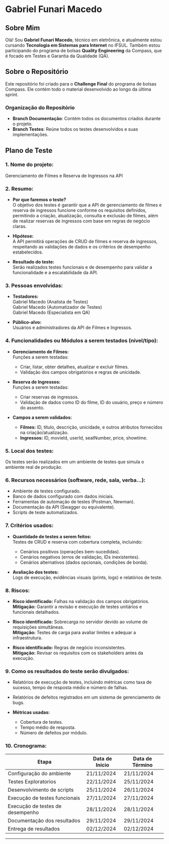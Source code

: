 # Gabriel Funari Macedo

## Sobre Mim

Olá! Sou **Gabriel Funari Macedo**, técnico em eletrônica, e atualmente estou cursando **Tecnologia em Sistemas para Internet** no IFSUL. Também estou participando do programa de bolsas **Quality Engineering** da Compass, que é focado em Testes e Garantia da Qualidade (QA).

## Sobre o Repositório

Este repositório foi criado para o **Challenge Final** do programa de bolsas Compass. Ele contém todo o material desenvolvido ao longo da última sprint.

### Organização do Repositório

- **Branch Documentação**: Contém todos os documentos criados durante o projeto.
- **Branch Testes**: Reúne todos os testes desenvolvidos e suas implementações.

## Plano de Teste

### 1. **Nome do projeto:**

Gerenciamento de Filmes e Reserva de Ingressos na API

### 2. **Resumo:**

- **Por que faremos o teste?**  
  O objetivo dos testes é garantir que a API de gerenciamento de filmes e reserva de ingressos funcione conforme os requisitos definidos, permitindo a criação, atualização, consulta e exclusão de filmes, além de realizar reservas de ingressos com base em regras de negócio claras.

- **Hipótese:**  
  A API permitirá operações de CRUD de filmes e reserva de ingressos, respeitando as validações de dados e os critérios de desempenho estabelecidos.

- **Resultado do teste:**  
  Serão realizados testes funcionais e de desempenho para validar a funcionalidade e a escalabilidade da API.

### 3. **Pessoas envolvidas:**

- **Testadores:**  
  Gabriel Macedo (Analista de Testes)  
  Gabriel Macedo (Automatizador de Testes)  
  Gabriel Macedo (Especialista em QA)

- **Público-alvo:**  
  Usuários e administradores da API de Filmes e Ingressos.

### 4. **Funcionalidades ou Módulos a serem testados (nível/tipo):**

- **Gerenciamento de Filmes:**  
  Funções a serem testadas:

  - Criar, listar, obter detalhes, atualizar e excluir filmes.
  - Validação dos campos obrigatórios e regras de unicidade.

- **Reserva de Ingressos:**  
  Funções a serem testadas:

  - Criar reservas de ingressos.
  - Validação de dados como ID do filme, ID do usuário, preço e número do assento.

- **Campos a serem validados:**
  - **Filmes:** ID, título, descrição, unicidade, e outros atributos fornecidos na criação/atualização.
  - **Ingressos:** ID, movieId, userId, seatNumber, price, showtime.

### 5. **Local dos testes:**

Os testes serão realizados em um ambiente de testes que simula o ambiente real de produção.

### 6. **Recursos necessários (software, rede, sala, verba…):**

- Ambiente de testes configurado.
- Banco de dados configurado com dados iniciais.
- Ferramentas de automação de testes (Postman, Newman).
- Documentação da API (Swagger ou equivalente).
- Scripts de teste automatizados.

### 7. **Critérios usados:**

- **Quantidade de testes a serem feitos:**  
  Testes de CRUD e reserva com cobertura completa, incluindo:

  - Cenários positivos (operações bem-sucedidas).
  - Cenários negativos (erros de validação, IDs inexistentes).
  - Cenários alternativos (dados opcionais, condições de borda).

- **Avaliação dos testes:**  
  Logs de execução, evidências visuais (prints, logs) e relatórios de teste.

### 8. **Riscos:**

- **Risco identificado:** Falhas na validação dos campos obrigatórios.  
  **Mitigação:** Garantir a revisão e execução de testes unitários e funcionais detalhados.

- **Risco identificado:** Sobrecarga no servidor devido ao volume de requisições simultâneas.  
  **Mitigação:** Testes de carga para avaliar limites e adequar a infraestrutura.

- **Risco identificado:** Regras de negócio inconsistentes.  
  **Mitigação:** Revisar os requisitos com os stakeholders antes da execução.

### 9. **Como os resultados do teste serão divulgados:**

- Relatórios de execução de testes, incluindo métricas como taxa de sucesso, tempo de resposta médio e número de falhas.
- Relatórios de defeitos registrados em um sistema de gerenciamento de bugs.

- **Métricas usadas:**
  - Cobertura de testes.
  - Tempo médio de resposta.
  - Número de defeitos por módulo.

### 10. **Cronograma:**

| **Etapa**                        | **Data de Início** | **Data de Término** |
| -------------------------------- | ------------------ | ------------------- |
| Configuração do ambiente         | 21/11/2024         | 21/11/2024          |
| Testes Exploratorios             | 22/11/2024         | 25/11/2024          |
| Desenvolvimento de scripts       | 25/11/2024         | 26/11/2024          |
| Execução de testes funcionais    | 27/11/2024         | 27/11/2024          |
| Execução de testes de desempenho | 28/11/2024         | 28/11/2024          |
| Documentação dos resultados      | 29/11/2024         | 29/11/2024          |
| Entrega de resultados            | 02/12/2024         | 02/12/2024          |

---
